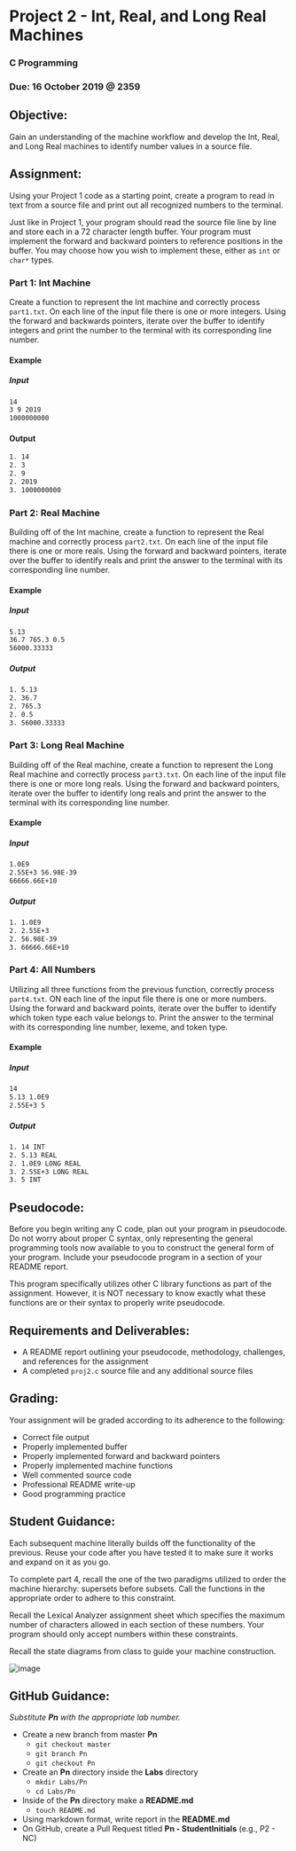 # Project 2 - Int, Real, and Long Real Machines
### C Programming 
### Due: 16 October 2019 @ 2359

## Objective:
Gain an understanding of the machine workflow and develop the Int, Real, and Long Real machines to identify number values in a source file. 

## Assignment:
Using your Project 1 code as a starting point, create a program to read in text from a source file and print out all recognized numbers to the terminal.

Just like in Project 1, your program should read the source file line by line and store each in a 72 character length buffer. Your program must implement the forward and backward pointers to reference positions in the buffer. You may choose how you wish to implement these, either as ```int``` or ```char*``` types.

### Part 1: Int Machine
Create a function to represent the Int machine and correctly process ```part1.txt```. On each line of the input file there is one or more integers. Using the forward and backwards pointers, iterate over the buffer to identify integers and print the number to the terminal with its corresponding line number. 

#### Example
##### Input
```txt
14
3 9 2019
1000000000
```

#### Output
```txt
1. 14
2. 3
2. 9
2. 2019
3. 1000000000
```

### Part 2: Real Machine
Building off of the Int machine, create a function to represent the Real machine and correctly process ```part2.txt```. On each line of the input file there is one or more reals. Using the forward and backward pointers, iterate over the buffer to identify reals and print the answer to the terminal with its corresponding line number.

#### Example
##### Input
```txt
5.13
36.7 765.3 0.5
56000.33333
```
##### Output
```txt
1. 5.13
2. 36.7
2. 765.3
2. 0.5
3. 56000.33333
```

### Part 3: Long Real Machine
Building off of the Real machine, create a function to represent the Long Real machine and correctly process ```part3.txt```. On each line of the input file there is one or more long reals. Using the forward and backward pointers, iterate over the buffer to identify long reals and print the answer to the terminal with its corresponding line number.

#### Example
##### Input
```txt
1.0E9
2.55E+3 56.98E-39
66666.66E+10 
```
##### Output
```txt
1. 1.0E9
2. 2.55E+3
2. 56.98E-39
3. 66666.66E+10
```

### Part 4: All Numbers
Utilizing all three functions from the previous function, correctly process ```part4.txt```. ON each line of the input file there is one or more numbers. Using the forward and backward points, iterate over the buffer to identify which token type each value belongs to. Print the answer to the terminal with its corresponding line number, lexeme, and token type.

#### Example
##### Input
```txt
14
5.13 1.0E9
2.55E+3 5
```
##### Output
```txt
1. 14 INT
2. 5.13	REAL
2. 1.0E9 LONG REAL
3. 2.55E+3 LONG REAL
3. 5 INT
```

## Pseudocode:
Before you begin writing any C code, plan out your program in pseudocode. Do not worry about proper C syntax, only representing the general programming tools now available to you to construct the general form of your program. Include your pseudocode program in a section of your README report.

This program specifically utilizes other C library functions as part of the assignment. However, it is NOT necessary to know exactly what these functions are or their syntax to properly write pseudocode.

## Requirements and Deliverables:
* A README report outlining your pseudocode, methodology, challenges, and references for the assignment
* A completed ```proj2.c``` source file and any additional source files

## Grading:
Your assignment will be graded according to its adherence to the following:

* Correct file output
* Properly implemented buffer
* Properly implemented forward and backward pointers
* Properly implemented machine functions
* Well commented source code
* Professional README write-up
* Good programming practice

## Student Guidance:
Each subsequent machine literally builds off the functionality of the previous. Reuse your code after you have tested it to make sure it works and expand on it as you go.

To complete part 4, recall the one of the two paradigms utilized to order the machine hierarchy: supersets before subsets. Call the functions in the appropriate order to adhere to this constraint.

Recall the Lexical Analyzer assignment sheet which specifies the maximum number of characters allowed in each section of these numbers. Your program should only accept numbers within these constraints.

Recall the state diagrams from class to guide your machine construction.

![image](state_diagrams.JPG)

## GitHub Guidance:
_Substitute **Pn** with the appropriate lab number._

* Create a new branch from master **Pn**
  * `git checkout master`
  * `git branch Pn`
  * `git checkout Pn`
* Create an **Pn** directory inside the **Labs** directory
  * `mkdir Labs/Pn`
  * `cd Labs/Pn`
* Inside of the **Pn** directory make a **README.md**
  * `touch README.md`
* Using markdown format, write report in the **README.md**
* On GitHub, create a Pull Request titled **Pn - StudentInitials** (e.g., P2 - NC)